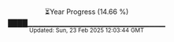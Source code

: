 <p align="center">
⏳Year Progress (14.66 %)<br>
████▁▁▁▁▁▁▁▁▁▁▁▁▁▁▁▁▁▁▁▁▁▁▁▁▁▁ <br>
<sub>Updated: Sun, 23 Feb 2025 12:03:44 GMT</sub>
</p>

